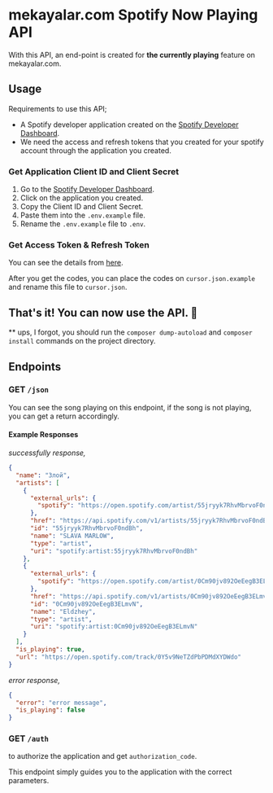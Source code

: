 # mekayalar.com Spotify Now Playing API

With this API, an end-point is created for **the currently playing** feature on mekayalar.com.

## Usage
Requirements to use this API;

* A Spotify developer application created on the [Spotify Developer Dashboard](https://developer.spotify.com/dashboard/applications).
* We need the access and refresh tokens that you created for your spotify account through the application you created.

### Get Application Client ID and Client Secret

1. Go to the [Spotify Developer Dashboard](https://developer.spotify.com/dashboard/applications).
2. Click on the application you created.
3. Copy the Client ID and Client Secret.
4. Paste them into the `.env.example` file.
5. Rename the `.env.example` file to `.env`.

### Get Access Token & Refresh Token

You can see the details from [here](https://www.postman.com/merichrocks/workspace/aa4aa261-15b8-40b8-8b61-c0ad23137a3f/overview).

After you get the codes, you can place the codes on `cursor.json.example` and rename this file to `cursor.json`.


## That's it! You can now use the API. 🎉

** ups, I forgot, you should run the `composer dump-autoload` and `composer install` commands on the project directory.

## Endpoints

### GET `/json`
You can see the song playing on this endpoint, if the song is not playing, you can get a return accordingly.

#### Example Responses

_successfully response,_

```json
{
  "name": "Злой",
  "artists": [
    {
      "external_urls": {
        "spotify": "https://open.spotify.com/artist/55jryyk7RhvMbrvoF0ndBh"
      },
      "href": "https://api.spotify.com/v1/artists/55jryyk7RhvMbrvoF0ndBh",
      "id": "55jryyk7RhvMbrvoF0ndBh",
      "name": "SLAVA MARLOW",
      "type": "artist",
      "uri": "spotify:artist:55jryyk7RhvMbrvoF0ndBh"
    },
    {
      "external_urls": {
        "spotify": "https://open.spotify.com/artist/0Cm90jv892OeEegB3ELmvN"
      },
      "href": "https://api.spotify.com/v1/artists/0Cm90jv892OeEegB3ELmvN",
      "id": "0Cm90jv892OeEegB3ELmvN",
      "name": "Eldzhey",
      "type": "artist",
      "uri": "spotify:artist:0Cm90jv892OeEegB3ELmvN"
    }
  ],
  "is_playing": true,
  "url": "https://open.spotify.com/track/0Y5v9NeTZdPbPDMdXYDWdo"
}
```

_error response,_

```json
{
  "error": "error message",
  "is_playing": false
}
```


### GET `/auth`
to authorize the application and get `authorization_code`.

This endpoint simply guides you to the application with the correct parameters.